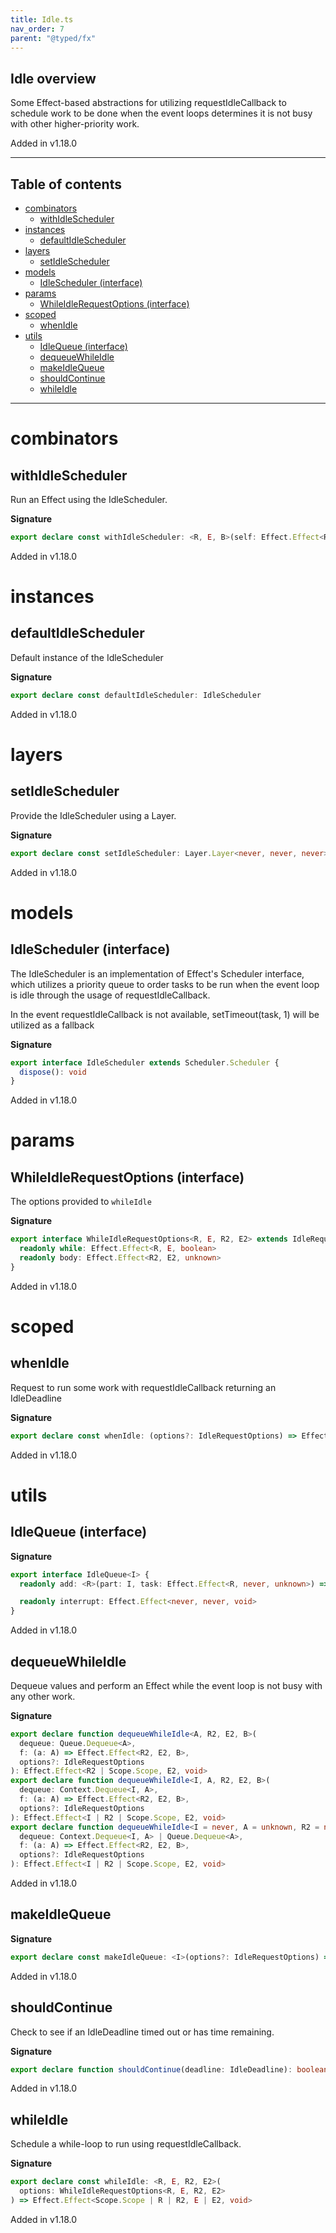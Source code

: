 ```yaml
---
title: Idle.ts
nav_order: 7
parent: "@typed/fx"
---
```


## Idle overview

Some Effect-based abstractions for utilizing requestIdleCallback to schedule work to be done when the event
loops determines it is not busy with other higher-priority work.

Added in v1.18.0

---

<h2 class="text-delta">Table of contents</h2>

- [combinators](#combinators)
  - [withIdleScheduler](#withidlescheduler)
- [instances](#instances)
  - [defaultIdleScheduler](#defaultidlescheduler)
- [layers](#layers)
  - [setIdleScheduler](#setidlescheduler)
- [models](#models)
  - [IdleScheduler (interface)](#idlescheduler-interface)
- [params](#params)
  - [WhileIdleRequestOptions (interface)](#whileidlerequestoptions-interface)
- [scoped](#scoped)
  - [whenIdle](#whenidle)
- [utils](#utils)
  - [IdleQueue (interface)](#idlequeue-interface)
  - [dequeueWhileIdle](#dequeuewhileidle)
  - [makeIdleQueue](#makeidlequeue)
  - [shouldContinue](#shouldcontinue)
  - [whileIdle](#whileidle)

---

# combinators

## withIdleScheduler

Run an Effect using the IdleScheduler.

**Signature**

```ts
export declare const withIdleScheduler: <R, E, B>(self: Effect.Effect<R, E, B>) => Effect.Effect<R, E, B>
```

Added in v1.18.0

# instances

## defaultIdleScheduler

Default instance of the IdleScheduler

**Signature**

```ts
export declare const defaultIdleScheduler: IdleScheduler
```

Added in v1.18.0

# layers

## setIdleScheduler

Provide the IdleScheduler using a Layer.

**Signature**

```ts
export declare const setIdleScheduler: Layer.Layer<never, never, never>
```

Added in v1.18.0

# models

## IdleScheduler (interface)

The IdleScheduler is an implementation of Effect's Scheduler interface, which utilizes a priority queue
to order tasks to be run when the event loop is idle through the usage of requestIdleCallback.

In the event requestIdleCallback is not available, setTimeout(task, 1) will be utilized as a fallback

**Signature**

```ts
export interface IdleScheduler extends Scheduler.Scheduler {
  dispose(): void
}
```

Added in v1.18.0

# params

## WhileIdleRequestOptions (interface)

The options provided to `whileIdle`

**Signature**

```ts
export interface WhileIdleRequestOptions<R, E, R2, E2> extends IdleRequestOptions {
  readonly while: Effect.Effect<R, E, boolean>
  readonly body: Effect.Effect<R2, E2, unknown>
}
```

Added in v1.18.0

# scoped

## whenIdle

Request to run some work with requestIdleCallback returning an IdleDeadline

**Signature**

```ts
export declare const whenIdle: (options?: IdleRequestOptions) => Effect.Effect<Scope.Scope, never, IdleDeadline>
```

Added in v1.18.0

# utils

## IdleQueue (interface)

**Signature**

```ts
export interface IdleQueue<I> {
  readonly add: <R>(part: I, task: Effect.Effect<R, never, unknown>) => Effect.Effect<R | Scope.Scope, never, void>

  readonly interrupt: Effect.Effect<never, never, void>
}
```

Added in v1.18.0

## dequeueWhileIdle

Dequeue values and perform an Effect while the event loop is not busy with any other work.

**Signature**

```ts
export declare function dequeueWhileIdle<A, R2, E2, B>(
  dequeue: Queue.Dequeue<A>,
  f: (a: A) => Effect.Effect<R2, E2, B>,
  options?: IdleRequestOptions
): Effect.Effect<R2 | Scope.Scope, E2, void>
export declare function dequeueWhileIdle<I, A, R2, E2, B>(
  dequeue: Context.Dequeue<I, A>,
  f: (a: A) => Effect.Effect<R2, E2, B>,
  options?: IdleRequestOptions
): Effect.Effect<I | R2 | Scope.Scope, E2, void>
export declare function dequeueWhileIdle<I = never, A = unknown, R2 = never, E2 = never, B = unknown>(
  dequeue: Context.Dequeue<I, A> | Queue.Dequeue<A>,
  f: (a: A) => Effect.Effect<R2, E2, B>,
  options?: IdleRequestOptions
): Effect.Effect<I | R2 | Scope.Scope, E2, void>
```

Added in v1.18.0

## makeIdleQueue

**Signature**

```ts
export declare const makeIdleQueue: <I>(options?: IdleRequestOptions) => Effect.Effect<Scope.Scope, never, IdleQueue<I>>
```

Added in v1.18.0

## shouldContinue

Check to see if an IdleDeadline timed out or has time remaining.

**Signature**

```ts
export declare function shouldContinue(deadline: IdleDeadline): boolean
```

Added in v1.18.0

## whileIdle

Schedule a while-loop to run using requestIdleCallback.

**Signature**

```ts
export declare const whileIdle: <R, E, R2, E2>(
  options: WhileIdleRequestOptions<R, E, R2, E2>
) => Effect.Effect<Scope.Scope | R | R2, E | E2, void>
```

Added in v1.18.0

